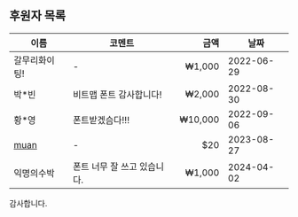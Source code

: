 ## 후원자 목록

| 이름 | 코멘트 | 금액 | 날짜 |
|------|--------|-----:|------|
| 갈무리화이팅! | - | ₩1,000 | 2022-06-29 |
| 박*빈 | 비트맵 폰트 감사합니다! | ₩2,000 | 2022-08-30 |
| 황*영 | 폰트받겠슴다!!! | ₩10,000 | 2022-09-06 |
| [muan](https://github.com/muan) | - | $20 | 2023-08-27 |
| 익명의수박 | 폰트 너무 잘 쓰고 있습니다. | ₩1,000 | 2024-04-02 |

감사합니다.
